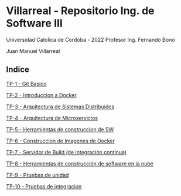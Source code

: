 # Villarreal - Repositorio Ing. de Software III

Universidad Catolica de Cordoba - 2022
Profesor Ing. Fernando Bono

Juan Manuel Villarreal

## Indice

[TP-1 - Git Basico](/ejercicio-1)

[TP-2 - Introduccion a Docker](/ejercicio-2)

[TP-3 - Arquitectura de Sistemas Distribuidos](/ejercicio-3)

[TP-4 - Arquitectura de Microservicios](/ejercicio-4)

[TP-5 - Herramientas de construccion de SW](/ejercicio-5)

[TP-6 - Construccion de Imagenes de Docker](/ejercicio-6)

[TP-7 - Servidor de Build (de integración continua)](/ejercicio-7)

[TP-8 - Herramientas de construcción de software en la nube](/ejercicio-8)

[TP-9 - Pruebas de unidad](/ejercicio-9)

[TP-10 - Pruebas de integracion](/ejercicio-10)
